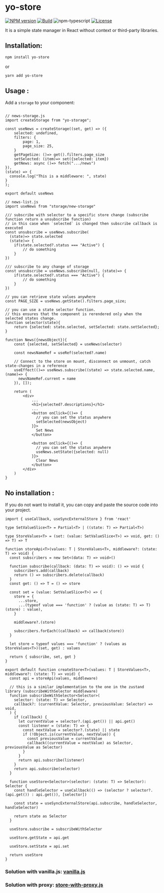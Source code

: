 # yo-store

[![NPM version][npm-image]][npm-url]
[![Build][github-build]][github-build-url]
![npm-typescript]
[![License][github-license]][github-license-url]

It is a simple state manager in React without context or third-party libraries.


## Installation:

```bash
npm install yo-store
```

or

```bash
yarn add yo-store
```

## Usage :

Add a `storage` to your component:

```tsx

// news-storage.js 
import createStorage from "yo-storage";

const useNews = createStorage((set, get) => ({
    selected: undefined,
    filters: {
        page: 1,
        page_size: 25,
    }
    getPageSize: ()=> get().filters.page_size
    setSelected: (item)=> set({selected: item})
    getNews: async ()=> fetch(".../news")
}),
(state) => {
  console.log("This is a middleware: ", state)
}
);

export default useNews
```

```tsx
// news-list.js 
import useNews from "storage/new-storage"

/// subscribe with selector to a specific store change (subscribe function return a unsubscribe function)
// in this case when `selected` is changed then subscribe callback is executed
const unsubscribe = useNews.subscribe(
  (state)=> state.selected
  (state)=> {
    if(state.selected?.status === "Active") {
        // do something
    }
})

/// subscribe to any change of storage
const unsubscribe = useNews.subscribe(null, (state)=> {
    if(state.selected?.status === "Active") {
        // do something
    }
})

// you can retrieve state values anywhere
const PAGE_SIZE = useNews.getState().filters.page_size;

// you can use a state selector function.
// this ensures that the component is rerendered only when the selected states change.
function selector(state){
    return {selected: state.selected, setSelected: state.setSelected};
}

function News({newsObject}){
    const {selected, setSelected} = useNews(selector)

    const newsNameRef = useRef(selected?.name)

    // Connect to the store on mount, disconnect on unmount, catch state-changes in a reference
    useEffect(()=> useNews.subscribe((state) => state.selected.name, (name)=> {
      newsNameRef.current = name
    }), []);

    return (
        <div>
            ...
            <h1>{selected?.descriptions}</h1>
            ...
            <button onClick={()=> {
              // you can set the status anywhere
              setSelected(newsObject)
            }}> 
              Set News
            </button>

            <button onClick={()=> {
              // you can set the status anywhere
              useNews.setState({selected: null)
            }}> 
              Clear News
            </button>
        </div>
    )
}
```

## No installation :

If you do not want to install it, you can copy and paste the source code into your project.

```tsx
import { useCallback, useSyncExternalStore } from 'react'

type SetValueSlice<T> = Partial<T> | ((state: T) => Partial<T>)

type StoreValues<T> = (set: (value: SetValueSlice<T>) => void, get: () => T) => T

function storeApi<T>(values: T | StoreValues<T>, middleware?: (state: T) => void) {
  const subscribers = new Set<(data: T) => void>()

  function subscribe(callback: (data: T) => void): () => void {
    subscribers.add(callback)
    return () => subscribers.delete(callback)
  }
  const get: () => T = () => store

  const set = (value: SetValueSlice<T>) => {
    store = {
      ...store,
      ...(typeof value === 'function' ? (value as (state: T) => T)(store) : value),
    }

    middleware?.(store)

    subscribers.forEach((callback) => callback(store))
  }

  let store = typeof values === 'function' ? (values as StoreValues<T>)(set, get) : values

  return { subscribe, set, get }
}

export default function createStore<T>(values: T | StoreValues<T>, middleware?: (state: T) => void) {
  const api = storeApi(values, middleware)

  // this is a similar implementation to the one in the zustand library (subscribeWithSelector middleware)
  function subscribeWithSelector<Selector>(
    selector: (state: T) => Selector,
    callback?: (currentValue: Selector, previousValue: Selector) => void,
  ) {
    if (callback) {
      let currentValue = selector?.(api.get()) || api.get()
      const listener = (state: T) => {
        const nextValue = selector?.(state) || state
        if (!Object.is(currentValue, nextValue)) {
          const previousValue = currentValue
          callback((currentValue = nextValue) as Selector, previousValue as Selector)
        }
      }
      return api.subscribe(listener)
    }
    return api.subscribe(selector)
  }

  function useStore<Selector>(selector: (state: T) => Selector): Selector {
    const handleSelector = useCallback(() => (selector ? selector?.(api.get()) : api.get()), [selector])

    const state = useSyncExternalStore(api.subscribe, handleSelector, handleSelector)

    return state as Selector
  }

  useStore.subscribe = subscribeWithSelector

  useStore.getState = api.get

  useStore.setState = api.set

  return useStore
}

```

### Solution with vanilla.js: [vanilla.js](https://github.com/oleyva93/yo-store/tree/main/src/solutions/vanilla.js)
### Solution with proxy: [store-with-proxy.js](https://github.com/oleyva93/yo-store/tree/main/src/solutions/store-with-proxy.ts)

[npm-url]: https://www.npmjs.com/package/yo-store
[npm-image]: https://img.shields.io/npm/v/yo-store
[github-license]: https://img.shields.io/github/license/oleyva93/yo-store
[github-license-url]: https://github.com/oleyva93/yo-store/blob/master/LICENSE
[github-build]: https://github.com/oleyva93/yo-store/actions/workflows/publish.yml/badge.svg
[github-build-url]: https://github.com/oleyva93/yo-store/actions/workflows/publish.yml
[npm-typescript]: https://img.shields.io/npm/types/yo-store